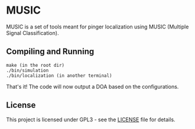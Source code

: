 # MUSIC
MUSIC is a set of tools meant for pinger localization using MUSIC (Multiple Signal Classification).

## Compiling and Running

```
make (in the root dir)
./bin/simulation
./bin/localization (in another terminal)
```
That's it! The code will now output a DOA based on the configurations.

## License

This project is licensed under GPL3 - see the [LICENSE](LICENSE) file for details.
